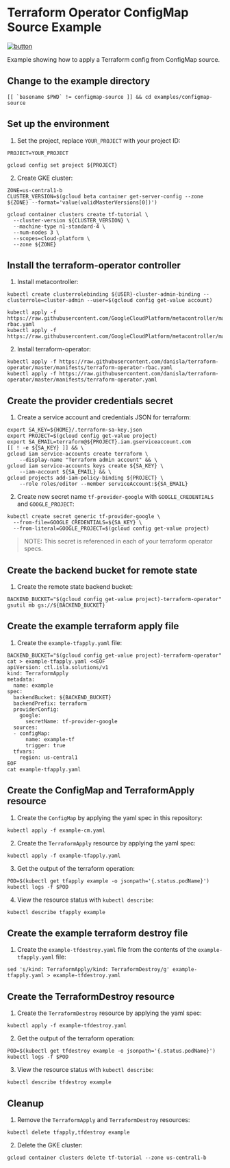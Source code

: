 # Terraform Operator ConfigMap Source Example

[![button](http://gstatic.com/cloudssh/images/open-btn.png)](https://console.cloud.google.com/cloudshell/open?git_repo=https://github.com/danisla/terraform-operator&working_dir=examples/configmap-source&page=shell&tutorial=README.md)

Example showing how to apply a Terraform config from ConfigMap source.

## Change to the example directory

```
[[ `basename $PWD` != configmap-source ]] && cd examples/configmap-source
```

## Set up the environment

1. Set the project, replace `YOUR_PROJECT` with your project ID:

```
PROJECT=YOUR_PROJECT
```

```
gcloud config set project ${PROJECT}
```

2. Create GKE cluster:

```
ZONE=us-central1-b
CLUSTER_VERSION=$(gcloud beta container get-server-config --zone ${ZONE} --format='value(validMasterVersions[0])')

gcloud container clusters create tf-tutorial \
  --cluster-version ${CLUSTER_VERSION} \
  --machine-type n1-standard-4 \
  --num-nodes 3 \
  --scopes=cloud-platform \
  --zone ${ZONE}
```

## Install the terraform-operator controller

1. Install metacontroller:

```
kubectl create clusterrolebinding ${USER}-cluster-admin-binding --clusterrole=cluster-admin --user=$(gcloud config get-value account)

kubectl apply -f https://raw.githubusercontent.com/GoogleCloudPlatform/metacontroller/master/manifests/metacontroller-rbac.yaml
kubectl apply -f https://raw.githubusercontent.com/GoogleCloudPlatform/metacontroller/master/manifests/metacontroller.yaml
```

2. Install terraform-operator:

```
kubectl apply -f https://raw.githubusercontent.com/danisla/terraform-operator/master/manifests/terraform-operator-rbac.yaml
kubectl apply -f https://raw.githubusercontent.com/danisla/terraform-operator/master/manifests/terraform-operator.yaml
```

## Create the provider credentials secret

1. Create a service account and credentials JSON for terraform:

```
export SA_KEY=${HOME}/.terraform-sa-key.json
export PROJECT=$(gcloud config get-value project)
export SA_EMAIL=terraform@${PROJECT}.iam.gserviceaccount.com
[[ ! -e ${SA_KEY} ]] && \
gcloud iam service-accounts create terraform \
    --display-name "Terraform admin account" && \
gcloud iam service-accounts keys create ${SA_KEY} \
    --iam-account ${SA_EMAIL} && \
gcloud projects add-iam-policy-binding ${PROJECT} \
    --role roles/editor --member serviceAccount:${SA_EMAIL}
```

2. Create new secret name `tf-provider-google` with `GOOGLE_CREDENTIALS` and `GOOGLE_PROJECT`:

```
kubectl create secret generic tf-provider-google \
  --from-file=GOOGLE_CREDENTIALS=${SA_KEY} \
  --from-literal=GOOGLE_PROJECT=$(gcloud config get-value project)
```

> NOTE: This secret is referenced in each of your terraform operator specs.

## Create the backend bucket for remote state

1. Create the remote state backend bucket:

```
BACKEND_BUCKET="$(gcloud config get-value project)-terraform-operator"
gsutil mb gs://${BACKEND_BUCKET}
```

## Create the example terraform apply file

1. Create the `example-tfapply.yaml` file:

```
BACKEND_BUCKET="$(gcloud config get-value project)-terraform-operator"
cat > example-tfapply.yaml <<EOF
apiVersion: ctl.isla.solutions/v1
kind: TerraformApply
metadata:
  name: example
spec:
  backendBucket: ${BACKEND_BUCKET}
  backendPrefix: terraform
  providerConfig:
    google:
      secretName: tf-provider-google
  sources:
  - configMap:
      name: example-tf
      trigger: true
  tfvars:
    region: us-central1
EOF
cat example-tfapply.yaml
```

## Create the ConfigMap and TerraformApply resource

1. Create the `ConfigMap` by applying the yaml spec in this repository:

```
kubectl apply -f example-cm.yaml
```

2. Create the `TerraformApply` resource by applying the yaml spec:

```
kubectl apply -f example-tfapply.yaml
```

3. Get the output of the terraform operation:

```
POD=$(kubectl get tfapply example -o jsonpath='{.status.podName}')
kubectl logs -f $POD
```

4. View the resource status with `kubectl describe`:

```
kubectl describe tfapply example
```

## Create the example terraform destroy file

1. Create the `example-tfdestroy.yaml` file from the contents of the `example-tfapply.yaml` file:

```
sed 's/kind: TerraformApply/kind: TerraformDestroy/g' example-tfapply.yaml > example-tfdestroy.yaml
```

## Create the TerraformDestroy resource

1. Create the `TerraformDestroy` resource by applying the yaml spec:

```
kubectl apply -f example-tfdestroy.yaml
```

2. Get the output of the terraform operation:

```
POD=$(kubectl get tfdestroy example -o jsonpath='{.status.podName}')
kubectl logs -f $POD
```

3. View the resource status with `kubectl describe`:

```
kubectl describe tfdestroy example
```

## Cleanup

1. Remove the `TerraformApply` and `TerraformDestroy` resources:

```
kubectl delete tfapply,tfdestroy example
```

2. Delete the GKE cluster:

```
gcloud container clusters delete tf-tutorial --zone us-central1-b
```